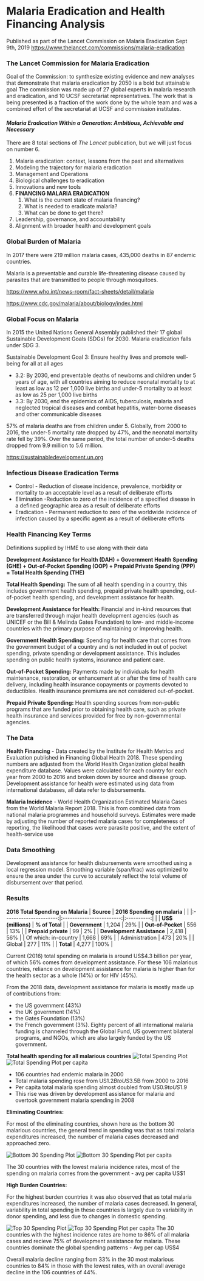 # Malaria Eradication and Health Financing Analysis
Published as part of the Lancet Commission on Malaria Eradication Sept 9th, 2019
https://www.thelancet.com/commissions/malaria-eradication

### The Lancet Commission for Malaria Eradication
Goal of the Commission: to synthesize existing evidence and new analyses that demonstrate that malaria eradication by 2050 is a bold but attainable goal
The commission was made up of 27 global experts in malaria research and eradication, and 10 UCSF secretariat representatives.
The work that is being presented is a fraction of the work done by the whole team and was a combined effort of the secretariat at UCSF and commission institutes.

#### _Malaria Eradication Within a Generation: Ambitious, Achievable and Necessary_
There are 8 total sections of _The Lancet_ publication, but we will just focus on number 6.
1. Malaria eradication: context, lessons from the past and alternatives
1. Modeling the trajectory for malaria eradication
1. Management and Operations
1. Biological challenges to eradication
1. Innovations and new tools
1. **FINANCING MALARIA ERADICATION**
   1. What is the current state of malaria financing?
   1. What is needed to eradicate malaria?
   1. What can be done to get there?
1. Leadership, governance, and accountability
1. Alignment with broader health and development goals

### Global Burden of Malaria
In 2017 there were 219 million malaria cases, 435,000 deaths in 87 endemic countries.

Malaria is a preventable and curable life-threatening disease caused by parasites that are transmitted to people through mosquitoes. 

https://www.who.int/news-room/fact-sheets/detail/malaria

https://www.cdc.gov/malaria/about/biology/index.html

### Global Focus on Malaria
In 2015 the United Nations General Assembly published their 17 global Sustainable Development Goals (SDGs) for 2030. Malaria eradication falls under SDG 3.

Sustainable Development Goal 3: Ensure healthy lives and promote well-being for all at all ages
* 3.2: By 2030, end preventable deaths of newborns and children under 5 years of age, with all countries aiming to reduce neonatal mortality to at least as low as 12 per 1,000 live births and under-5 mortality to at least as low as 25 per 1,000 live births
* 3.3: By 2030, end the epidemics of AIDS, tuberculosis, malaria and neglected tropical diseases and combat hepatitis, water-borne diseases and other communicable diseases

57% of malaria deaths are from children under 5. Globally, from 2000 to 2016, the under-5 mortality rate dropped by 47%, and the neonatal mortality rate fell by 39%. Over the same period, the total number of under-5 deaths dropped from 9.9 million to 5.6 million.

https://sustainabledevelopment.un.org

### Infectious Disease Eradication Terms
 * Control - Reduction of disease incidence, prevalence, morbidity or mortality to an acceptable level as a result of deliberate efforts
 * Elimination -Reduction to zero of the incidence of a specified disease in a defined geographic area as a result of deliberate efforts
 * Eradication - Permanent reduction to zero of the worldwide incidence of infection caused by a specific agent as a result of deliberate efforts

### Health Financing Key Terms
Definitions supplied by IHME to use along with their data

**Development Assistance for Health (DAH) + Government Health Spending (GHE) + Out-of-Pocket Spending (OOP) + Prepaid Private Spending (PPP) = Total Health Spending (THE)**

**Total Health Spending:** The sum of all health spending in a country, this includes government health spending, prepaid private health spending, out-of-pocket health spending, and development assistance for health.

**Development Assistance for Health:** Financial and in-kind resources that are transferred through major health development agencies (such as UNICEF or the Bill & Melinda Gates Foundation) to low- and middle-income countries with the primary purpose of maintaining or improving health.

**Government Health Spending:** Spending for health care that comes from the government budget of a country and is not included in out of pocket spending, private spending or development assistance. This includes spending on public health systems, insurance and patient care.

**Out-of-Pocket Spending:** Payments made by individuals for health maintenance, restoration, or enhancement at or after the time of health care delivery, including health insurance copayments or payments devoted to deductibles. Health insurance premiums are not considered out-of-pocket.

**Prepaid Private Spending:** Health spending sources from non-public programs that are funded prior to obtaining health care, such as private health insurance and services provided for free by non-governmental agencies.


### The Data
**Health Financing** - Data created by the Institute for Health Metrics and Evaluation published in Financing Global Health 2018. These spending numbers are adjusted from the World Health Organization global health expenditure database. Values were calculated for each country for each year from 2000 to 2016 and broken down by source and disease group. Development assistance for health were estimated using data from international databases, all data refer to disbursements.

**Malaria Incidence** - World Health Organization Estimated Malaria Cases from the World Malaria Report 2018. This is from combined data from national malaria programmes and household surveys. Estimates were made by adjusting the number of reported malaria cases for completeness of reporting, the likelihood that cases were parasite positive, and the extent of health-service use

### Data Smoothing
Development assistance for health disbursements were smoothed using a local regression model. Smoothing variable (span/frac) was optimized to ensure the area under the curve to accurately reflect the total volume of disbursement over that period.

### Results
**2016 Total Spending on Malaria**
|         **Source**         | **2016 Spending on malaria** |            |
|:----------------------:|:------------------------:|:----------:|
|                        |      **US$ (millions)**      | **% of Total** |
| **Government**             | 1,204                    | 29%         |
| **Out-of-Pocket**          | 556                      | 13%         |
| **Prepaid private**        | 99                       | 2%          |
| **Development Assistance** | 2,418                    | 56%         |
|   Of which: in-country |                    1,668 |         69% |
|         Administration |                      473 |         20% |
|                 Global |                      277 |         11% |
| **Total**                | 4,277                    | 100%      |

Current (2016) total spending on malaria is around US$4.3 billion per year, of which 56% comes from development assistance. For these 106 malarious countries, reliance on development assistance for malaria is higher than for the health sector as a whole (14%) or for HIV (45%).

From the 2018 data, development assistance for malaria is mostly made up of contributions from:
 * the US government (43%)
 * the UK government (14%)
 * the Gates Foundation (13%)
 * the French government (3%). 
Eighty percent of all international malaria funding is channeled through the Global Fund, US government bilateral programs, and NGOs, which are also largely funded by the US government.

**Total health spending for all malarious countries**
![Total Spending Plot](/plots/106_countries_spending_bil.png)
![Total Spending Plot per capita](/plots/106_countries_spending_per_capita.png)
 * 106 countries had endemic malaria in 2000
 * Total malaria spending rose from US$1.2B to US$3.5B from 2000 to 2016
 * Per capita total malaria spending almost doubled from US$0.9 to US$1.9
 * This rise was driven by development assistance for malaria and overtook government malaria spending in 2008

**Eliminating Countries:**

For most of the eliminating countries, shown here as the bottom 30 malarious countries, the general trend in spending was that as total malaria expenditures increased, the number of malaria cases decreased and approached zero. 

![Bottom 30 Spending Plot](/plots/30_lowest_burden_countries_spending_bil.png) 
![Bottom 30 Spending Plot per capita](/plots/30_lowest_burden_countries_spending_per_capita.png)

The 30 countries with the lowest malaria incidence rates, most of the spending on malaria comes from the government - avg per capita US$1

**High Burden Countries:**

For the highest burden countries it was also observed that as total malaria expenditures increased, the number of malaria cases decreased. In general, variability in total spending in these countries is largely due to variability in donor spending, and less due to changes in domestic spending. 

![Top 30 Spending Plot](/plots/30_highest_burden_countries_spending_bil.png)
![Top 30 Spending Plot per capita](/plots/30_highest_burden_countries_spending_per_capita.png)
The 30 countries with the highest incidence rates are home to 86% of all malaria cases and recieve 75% of development assistance for malaria. These countries dominate the global spending patterns - Avg per cap US$4

Overall malaria decline ranging from 33% in the 30 most malarious countries to 84% in those with the lowest rates, with an overall average decline in the 106 countries of 44%.
